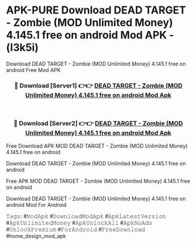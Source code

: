 # APK-PURE Download DEAD TARGET - Zombie (MOD Unlimited Money) 4.145.1 free on android Mod APK - (l3k5i)
Download DEAD TARGET - Zombie (MOD Unlimited Money) 4.145.1 free on android Free Mod APK

<div align="center">
<h3>🔴 Download [Server1] 👉👉 <a href="https://apk-comot.site?title=DEAD_TARGET_-_Zombie_(MOD_Unlimited_Money)_4.145.1_free_on_android">DEAD TARGET - Zombie (MOD Unlimited Money) 4.145.1 free on android Mod Apk</a></h3><br>

<h3>🔴 Download [Server2] 👉👉 <a href="https://apk-comot.site?title=DEAD_TARGET_-_Zombie_(MOD_Unlimited_Money)_4.145.1_free_on_android">DEAD TARGET - Zombie (MOD Unlimited Money) 4.145.1 free on android Mod Apk</a></h3>
</div>


Free Download APK MOD DEAD TARGET - Zombie (MOD Unlimited Money) 4.145.1 free on android

Download DEAD TARGET - Zombie (MOD Unlimited Money) 4.145.1 free on android 

Free APK MOD DEAD TARGET - Zombie (MOD Unlimited Money) 4.145.1 free on android 

Download DEAD TARGET - Zombie (MOD Unlimited Money) 4.145.1 free on android Mod For Android

𝚃𝚊𝚐𝚜: #𝙼𝚘𝚍𝙰𝚙𝚔 #𝙳𝚘𝚠𝚗𝚕𝚘𝚊𝚍𝙼𝚘𝚍𝙰𝚙𝚔 #𝙰𝚙𝚔𝙻𝚊𝚝𝚎𝚜𝚝𝚅𝚎𝚛𝚜𝚒𝚘𝚗 #𝙰𝚙𝚔𝚄𝚗𝚕𝚒𝚖𝚒𝚝𝚎𝚍𝙼𝚘𝚗𝚎𝚢 #𝙰𝚙𝚔𝚄𝚗𝚕𝚘𝚌𝚔𝙰𝚕𝚕 #𝙰𝚙𝚔𝙽𝚘𝙰𝚍𝚜 #𝚄𝚗𝚕𝚘𝚌𝚔𝙿𝚛𝚎𝚖𝚒𝚞𝚖 #𝙵𝚘𝚛𝙰𝚗𝚍𝚛𝚘𝚒𝚍 #𝙵𝚛𝚎𝚎𝙳𝚘𝚠𝚗𝚕𝚘𝚊𝚍 #home_design_mod_apk